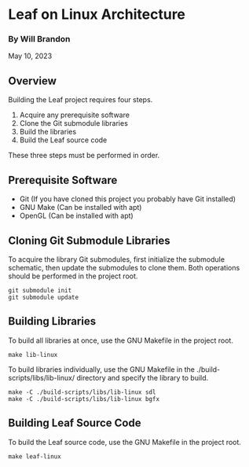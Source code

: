 # Leaf on Linux Architecture

### By Will Brandon
May 10, 2023


## Overview
Building the Leaf project requires four steps.
 
 1. Acquire any prerequisite software
 2. Clone the Git submodule libraries
 3. Build the libraries
 4. Build the Leaf source code

These three steps must be performed in order.


## Prerequisite Software

 * Git (If you have cloned this project you probably have Git installed)
 * GNU Make (Can be installed with apt)
 * OpenGL (Can be installed with apt)


## Cloning Git Submodule Libraries
To acquire the library Git submodules, first initialize the submodule schematic, then update the submodules to clone them. Both operations should be performed in the project root.

    git submodule init
    git submodule update


## Building Libraries
To build all libraries at once, use the GNU Makefile in the project root.

    make lib-linux

To build libraries individually, use the GNU Makefile in the ./build-scripts/libs/lib-linux/ directory and specify the library to build.

    make -C ./build-scripts/libs/lib-linux sdl
    make -C ./build-scripts/libs/lib-linux bgfx


## Building Leaf Source Code

To build the Leaf source code, use the GNU Makefile in the project root.

    make leaf-linux
